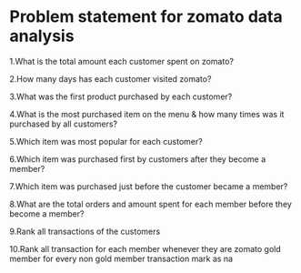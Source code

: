 # Problem statement for zomato data analysis

1.What is the total amount each customer spent on zomato?

2.How many days has each customer visited zomato?

3.What was the first product purchased by each customer?

4.What is the most purchased item on the menu & how many times was it purchased by all customers?

5.Which item was most popular for each customer?

6.Which item was purchased first by customers after they become a member?

7.Which item was purchased just before the customer became a member?

8.What are the total orders and amount spent for each member before they become a member?

9.Rank all transactions of the customers

10.Rank all transaction for each member whenever they are zomato gold member for every non gold member transaction mark as na
